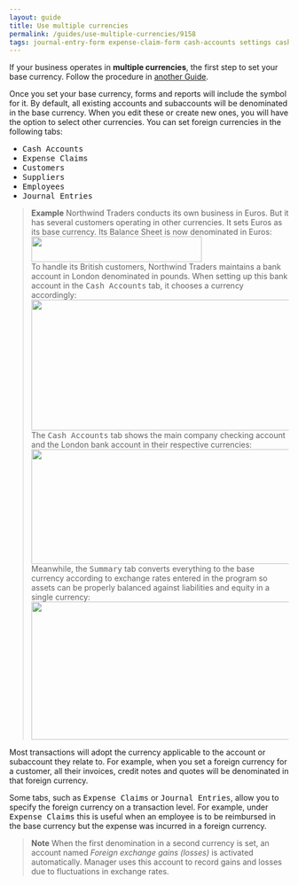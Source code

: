 ```yaml
---
layout: guide
title: Use multiple currencies
permalink: /guides/use-multiple-currencies/9158
tags: journal-entry-form expense-claim-form cash-accounts settings cash-account-form customers suppliers employees journal-entries customer-form expense-claims supplier-form employee-form exchange-rates exchange-rate-form
---
```

If your business operates in **multiple currencies**, the first step to set your base currency. Follow the procedure in [another Guide](https://forum.manager.io/t/set-base-currency/10551).


Once you set your base currency, forms and reports will include the symbol for it. By default, all existing accounts and subaccounts will be denominated in the base currency. When you edit these or create new ones, you will have the option to select other currencies. You can set foreign currencies in the following tabs:

* <kbd>Cash Accounts</kbd>
* <kbd>Expense Claims</kbd>
* <kbd>Customers</kbd>
* <kbd>Suppliers</kbd>
* <kbd>Employees</kbd>
* <kbd>Journal Entries</kbd>

> **Example**
Northwind Traders conducts its own business in Euros. But it has several customers operating in other currencies. It sets Euros as its base currency. Its Balance Sheet is now denominated in Euros:
<br><img src="/uploads/manager1/original/2X/9/9ae54599cd743d2ef05e599ad9f7526050fac273.png" width="307" height="46"><br>
To handle its British customers, Northwind Traders maintains a bank account in London denominated in pounds. When setting up this bank account in the <kbd>Cash Accounts</kbd> tab, it chooses a currency accordingly:
<br><img src="/uploads/manager1/original/2X/7/79cfeabf5bc4acfa67fe4c1c7ef0a99ecf4b5ff0.png" width="551" height="236"><br>
The <kbd>Cash Accounts</kbd> tab shows the main company checking account and the London bank account in their respective currencies:
<br><img src="/uploads/manager1/original/2X/b/b7edb64e477952ba92ef3998ce3ec11b00dfc507.png" width="664" height="207"><br>
Meanwhile, the <kbd>Summary</kbd> tab converts everything to the base currency according to exchange rates entered in the program so assets can be properly balanced against liabilities and equity in a single currency:
<br><img src="/uploads/manager1/original/2X/f/f8eadf3a3276ed58f926ed677188e8d1e06d60df.png" width="676" height="249"><br>

Most transactions will adopt the currency applicable to the account or subaccount they relate to. For example, when you set a foreign currency for a customer, all their invoices, credit notes and quotes will be denominated in that foreign currency.

Some tabs, such as <kbd>Expense Claims</kbd> or <kbd>Journal Entries</kbd>, allow you to specify the foreign currency on a transaction level. For example, under <kbd>Expense Claims</kbd> this is useful when an employee is to be reimbursed in the base currency but the expense was incurred in a foreign currency.

> **Note**
When the first denomination in a second currency is set, an account named _Foreign exchange gains (losses)_ is activated automatically. Manager uses this account to record gains and losses due to fluctuations in exchange rates.